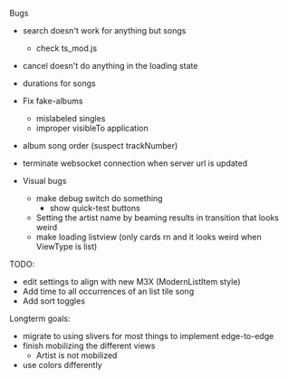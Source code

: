 Bugs
- search doesn't work for anything but songs
  - check ts_mod.js
- cancel doesn't do anything in the loading state
- durations for songs
- Fix fake-albums
  - mislabeled singles
  - improper visibleTo application
- album song order (suspect trackNumber)
- terminate websocket connection when server url is updated


- Visual bugs
  - make debug switch do something
    - show quick-test buttons
  - Setting the artist name by beaming results in transition that looks weird
  - make loading listview (only cards rn and it looks weird when ViewType is list)

TODO:
- edit settings to align with new M3X (ModernListItem style)
- Add time to all occurrences of an list tile song
- Add sort toggles

Longterm goals:
- migrate to using slivers for most things to implement edge-to-edge
- finish mobilizing the different views
  - Artist is not mobilized
- use colors differently